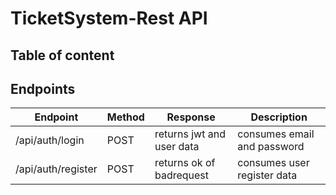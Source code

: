 # TicketSystem-Rest API

## Table of content


## Endpoints
| Endpoint  | Method | Response | Description |
| ------------- | ------------- | ------------- | ------------- |
| /api/auth/login | POST | returns jwt and user data | consumes email and password |
| /api/auth/register  | POST | returns ok of badrequest | consumes user register data | 

##

